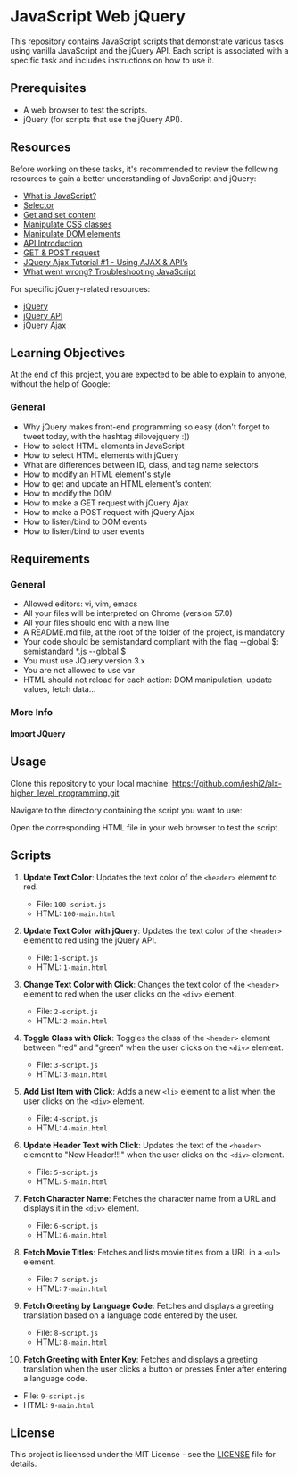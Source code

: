 # JavaScript Web jQuery

This repository contains JavaScript scripts that demonstrate various tasks using vanilla JavaScript and the jQuery API. Each script is associated with a specific task and includes instructions on how to use it.

## Prerequisites

- A web browser to test the scripts.
- jQuery (for scripts that use the jQuery API).

## Resources

Before working on these tasks, it's recommended to review the following resources to gain a better understanding of JavaScript and jQuery:

- [What is JavaScript?](https://developer.mozilla.org/en-US/docs/Web/JavaScript)
- [Selector](https://developer.mozilla.org/en-US/docs/Web/CSS/CSS_Selectors)
- [Get and set content](https://developer.mozilla.org/en-US/docs/Web/API/HTMLElement/innerHTML)
- [Manipulate CSS classes](https://developer.mozilla.org/en-US/docs/Web/API/Element/classList)
- [Manipulate DOM elements](https://developer.mozilla.org/en-US/docs/Web/API/Document_Object_Model/Introduction)
- [API Introduction](https://developer.mozilla.org/en-US/docs/Learn/JavaScript/Client-side_web_APIs/Introduction)
- [GET & POST request](https://developer.mozilla.org/en-US/docs/Web/HTTP/Methods)
- [JQuery Ajax Tutorial #1 - Using AJAX & API’s](https://www.youtube.com/watch?v=fEYx8dQr_cQ)
- [What went wrong? Troubleshooting JavaScript](https://developer.mozilla.org/en-US/docs/Web/JavaScript/Reference/Errors)

For specific jQuery-related resources:

- [jQuery](https://jquery.com/)
- [jQuery API](https://api.jquery.com/)
- [jQuery Ajax](https://api.jquery.com/jquery.ajax/)

## Learning Objectives

At the end of this project, you are expected to be able to explain to anyone, without the help of Google:

### General

- Why jQuery makes front-end programming so easy (don't forget to tweet today, with the hashtag #ilovejquery :))
- How to select HTML elements in JavaScript
- How to select HTML elements with jQuery
- What are differences between ID, class, and tag name selectors
- How to modify an HTML element's style
- How to get and update an HTML element's content
- How to modify the DOM
- How to make a GET request with jQuery Ajax
- How to make a POST request with jQuery Ajax
- How to listen/bind to DOM events
- How to listen/bind to user events

## Requirements

### General

- Allowed editors: vi, vim, emacs
- All your files will be interpreted on Chrome (version 57.0)
- All your files should end with a new line
- A README.md file, at the root of the folder of the project, is mandatory
- Your code should be semistandard compliant with the flag --global $: semistandard *.js --global $
- You must use JQuery version 3.x
- You are not allowed to use var
- HTML should not reload for each action: DOM manipulation, update values, fetch data…

### More Info

#### Import JQuery
<head>
    <script src="https://code.jquery.com/jquery-3.2.1.min.js"></script>
</head>

## Usage

Clone this repository to your local machine:
https://github.com/jeshi2/alx-higher_level_programming.git

Navigate to the directory containing the script you want to use:


Open the corresponding HTML file in your web browser to test the script.

## Scripts

1. **Update Text Color**: Updates the text color of the `<header>` element to red.
   - File: `100-script.js`
   - HTML: `100-main.html`

2. **Update Text Color with jQuery**: Updates the text color of the `<header>` element to red using the jQuery API.
   - File: `1-script.js`
   - HTML: `1-main.html`

3. **Change Text Color with Click**: Changes the text color of the `<header>` element to red when the user clicks on the `<div>` element.
   - File: `2-script.js`
   - HTML: `2-main.html`

4. **Toggle Class with Click**: Toggles the class of the `<header>` element between "red" and "green" when the user clicks on the `<div>` element.
   - File: `3-script.js`
   - HTML: `3-main.html`

5. **Add List Item with Click**: Adds a new `<li>` element to a list when the user clicks on the `<div>` element.
   - File: `4-script.js`
   - HTML: `4-main.html`

6. **Update Header Text with Click**: Updates the text of the `<header>` element to "New Header!!!" when the user clicks on the `<div>` element.
   - File: `5-script.js`
   - HTML: `5-main.html`

7. **Fetch Character Name**: Fetches the character name from a URL and displays it in the `<div>` element.
   - File: `6-script.js`
   - HTML: `6-main.html`

8. **Fetch Movie Titles**: Fetches and lists movie titles from a URL in a `<ul>` element.
   - File: `7-script.js`
   - HTML: `7-main.html`

9. **Fetch Greeting by Language Code**: Fetches and displays a greeting translation based on a language code entered by the user.
   - File: `8-script.js`
   - HTML: `8-main.html`

10. **Fetch Greeting with Enter Key**: Fetches and displays a greeting translation when the user clicks a button or presses Enter after entering a language code.
   - File: `9-script.js`
   - HTML: `9-main.html`

## License

This project is licensed under the MIT License - see the [LICENSE](LICENSE) file for details.

